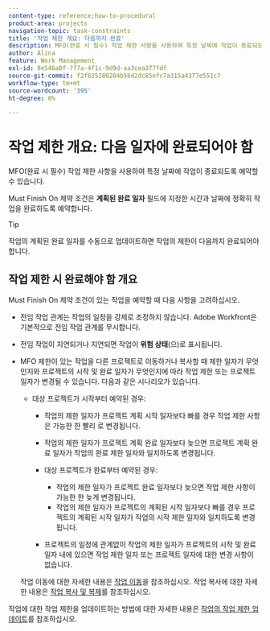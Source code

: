 ```yaml
---
content-type: reference;how-to-procedural
product-area: projects
navigation-topic: task-constraints
title: '작업 제한 개요: 다음까지 완료'
description: MFO(완료 시 필수) 작업 제한 사항을 사용하여 특정 날짜에 작업이 종료되도록 예약할 수 있습니다.
author: Alina
feature: Work Management
exl-id: 9e546a0f-7f7a-4f1c-9d9d-aa3cea377fdf
source-git-commit: f2f825280204b56d2dc85efc7a315a4377e551c7
workflow-type: tm+mt
source-wordcount: '395'
ht-degree: 0%

---
```


# 작업 제한 개요: 다음 일자에 완료되어야 함

MFO(완료 시 필수) 작업 제한 사항을 사용하여 특정 날짜에 작업이 종료되도록 예약할 수 있습니다.

Must Finish On 제약 조건은 **계획된 완료 일자** 필드에 지정한 시간과 날짜에 정확히 작업을 완료하도록 예약합니다.

>[!TIP]
>
>작업의 계획된 완료 일자를 수동으로 업데이트하면 작업의 제한이 다음까지 완료되어야 합니다.

## 작업 제한 시 완료해야 함 개요

Must Finish On 제약 조건이 있는 작업을 예약할 때 다음 사항을 고려하십시오.

* 전임 작업 관계는 작업의 일정을 강제로 조정하지 않습니다. Adobe Workfront은 기본적으로 전임 작업 관계를 무시합니다.
* 전임 작업이 지연되거나 지연되면 작업이 **위험 상태**(으)로 표시됩니다.

* MFO 제한이 있는 작업을 다른 프로젝트로 이동하거나 복사할 때 제한 일자가 무엇인지와 프로젝트의 시작 및 완료 일자가 무엇인지에 따라 작업 제한 또는 프로젝트 일자가 변경될 수 있습니다. 다음과 같은 시나리오가 있습니다.

   * 대상 프로젝트가 시작부터 예약된 경우:

      * 작업의 제한 일자가 프로젝트 계획 시작 일자보다 빠를 경우 작업 제한 사항은 가능한 한 빨리 로 변경됩니다.
      * 작업의 제한 일자가 프로젝트 계획 완료 일자보다 늦으면 프로젝트 계획 완료 일자가 작업의 완료 제한 일자와 일치하도록 변경됩니다.

      * 대상 프로젝트가 완료부터 예약된 경우:

         * 작업의 제한 일자가 프로젝트 완료 일자보다 늦으면 작업 제한 사항이 가능한 한 늦게 변경됩니다.
         * 작업의 제한 일자가 프로젝트의 계획된 시작 일자보다 빠를 경우 프로젝트의 계획된 시작 일자가 작업의 시작 제한 일자와 일치하도록 변경됩니다.

      * 프로젝트의 일정에 관계없이 작업의 제한 일자가 프로젝트의 시작 및 완료 일자 내에 있으면 작업 제한 일자 또는 프로젝트 일자에 대한 변경 사항이 없습니다.

  작업 이동에 대한 자세한 내용은 [작업 이동](../../../manage-work/tasks/manage-tasks/move-tasks.md)을 참조하십시오. 작업 복사에 대한 자세한 내용은 [작업 복사 및 복제](../../../manage-work/tasks/manage-tasks/copy-and-duplicate-tasks.md)를 참조하십시오.

작업에 대한 작업 제한을 업데이트하는 방법에 대한 자세한 내용은 [작업의 작업 제한 업데이트](../../../manage-work/tasks/task-constraints/update-task-constraint-of-task.md)를 참조하십시오.

<!--
<div data-mc-conditions="QuicksilverOrClassic.Draft mode">
<h2>Use the Must Finish On Task Constraint</h2>
<p>To update the Task Constraint to Must Finish On:</p>
<ol>
<li value="1">Go to a task whose Task Constraint you want to update.</li>
<li value="2"> <p data-mc-conditions="QuicksilverOrClassic.Quicksilver">Click the <strong>More</strong> icon <img src="assets/qs-more-icon-on-an-object.png"> next to the task name, then click <strong>Edit</strong>.</p> </li>
<li value="3">In the <strong>Overview</strong> section, expand the <strong>Task Constraint</strong> drop-down menu.</li>
<li value="4"> <p>Select <strong>Must Finish On</strong>.</p> </li>
<li value="5"> <p>Specify a <strong>Planned Completion Date</strong>.</p> <p>The task must complete by this date, and no later than this date. </p> </li>
<li value="6">Click <strong>Save Changes</strong>. </li>
</ol>
</div>
-->
